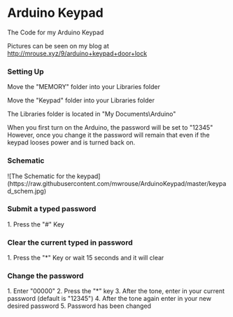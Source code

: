 <h1>Arduino Keypad</h1>
The Code for my Arduino Keypad

Pictures can be seen on my blog at http://mrouse.xyz/9/arduino+keypad+door+lock

<h3>Setting Up</h3>
Move the "MEMORY" folder into your Libraries folder

Move the "Keypad" folder into your Libraries folder


The Libraries folder is located in "My Documents\Arduino"

When you first turn on the Arduino, the password will be set to "12345" However, once you change it the password will remain that even if the keypad looses power and is turned back on.


<h3>Schematic</h3>
![The Schematic for the keypad](https://raw.githubusercontent.com/mwrouse/ArduinoKeypad/master/keypad_schem.jpg)

<h3>Submit a typed password</h3>
1. Press the "#" Key


<h3>Clear the current typed in password</h3>
1. Press the "*" Key or wait 15 seconds and it will clear

 
<h3>Change the password</h3>
1. Enter "00000"
2. Press the "*" key
3. After the tone, enter in your current password (default is "12345")
4. After the tone again enter in your new desired password
5. Password has been changed
